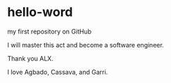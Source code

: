 # hello-word

my first repository on GitHub

I will master this act and become a software engineer. 

Thank you ALX.

I love Agbado, Cassava, and Garri.

